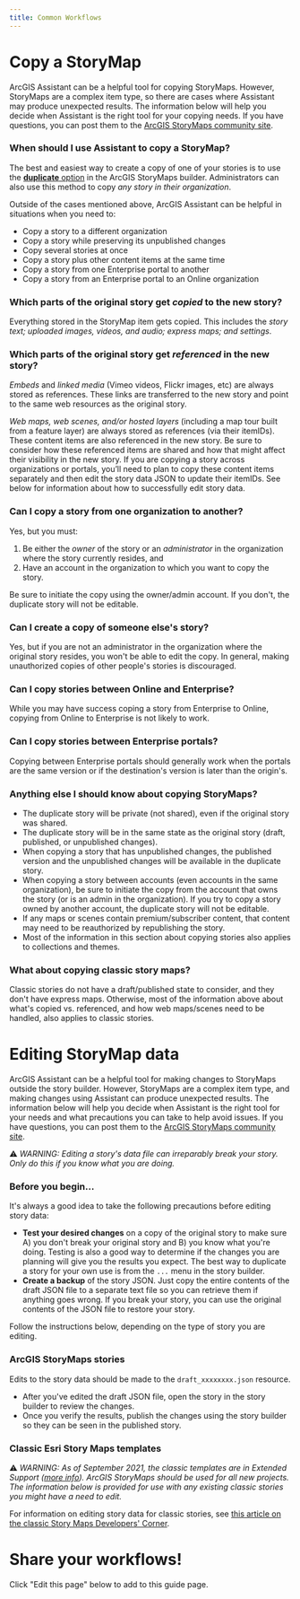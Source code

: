 ```yaml
---
title: Common Workflows
---
```


<!-- :::info WIP
This page is a work in progress.
::: -->

<!-- :::note Intent of this page

**👉 This is a reference topic.** It's likely that this topic will come up on other pages, we should point them to this page to provide more details.

Many users of Assistant find it after reading about it on a blog, forum post, chat, conference talk, or similar. Users who find Assistant for the first time in this way may be excited about what it can do, but have nothing to go on beyond what they heard about it in passing.

🛑 This page should describe some useful workflows that can only be achieved by Assistant (or are much easier to achieve with Assistant). We **should not** describe editing an item's tags or modifying the HTML in a Hub text card, for example (since those workflows are more appropriate via supported apps).

::: -->

# Copy a StoryMap
ArcGIS Assistant can be a helpful tool for copying StoryMaps. However, StoryMaps are a complex item type, so there are cases where Assistant may produce unexpected results. The information below will help you decide when Assistant is the right tool for your copying needs. If you have questions, you can post them to the [ArcGIS StoryMaps community site](https://community.esri.com/t5/arcgis-storymaps/ct-p/arcgis-storymaps).

### When should I use Assistant to copy a StoryMap?
The best and easiest way to create a copy of one of your stories is to use the [**duplicate** option](https://doc.arcgis.com/en/arcgis-storymaps/get-started/faq.htm#anchor13) in the ArcGIS StoryMaps builder. Administrators can also use this method to copy _any story in their organization_.

Outside of the cases mentioned above, ArcGIS Assistant can be helpful in situations when you need to:

- Copy a story to a different organization
- Copy a story while preserving its unpublished changes
- Copy several stories at once
- Copy a story plus other content items at the same time
- Copy a story from one Enterprise portal to another
- Copy a story from an Enterprise portal to an Online organization

### Which parts of the original story get _copied_ to the new story?
Everything stored in the StoryMap item gets copied. This includes the _story text; uploaded images, videos, and audio; express maps; and settings_.

### Which parts of the original story get _referenced_ in the new story?
_Embeds_ and _linked media_ (Vimeo videos, Flickr images, etc) are always stored as references. These links are transferred to the new story and point to the same web resources as the original story.

_Web maps, web scenes, and/or hosted layers_ (including a map tour built from a feature layer) are always stored as references (via their itemIDs). These content items are also referenced in the new story. Be sure to consider how these referenced items are shared and how that might affect their visibility in the new story. If you are copying a story across organizations or portals, you’ll need to plan to copy these content items separately and then edit the story data JSON to update their itemIDs. See below for information about how to successfully edit story data.

### Can I copy a story from one organization to another?
Yes, but you must:
1. Be either the _owner_ of the story or an _administrator_ in the organization where the story currently resides, and
1. Have an account in the organization to which you want to copy the story.

Be sure to initiate the copy using the owner/admin account. If you don't, the duplicate story will not be editable.

### Can I create a copy of someone else's story?
Yes, but if you are not an administrator in the organization where the original story resides, you won't be able to edit the copy. In general, making unauthorized copies of other people's stories is discouraged.

### Can I copy stories between Online and Enterprise?
While you may have success coping a story from Enterprise to Online, copying from Online to Enterprise is not likely to work.

### Can I copy stories between Enterprise portals?
Copying between Enterprise portals should generally work when the portals are the same version or if the destination's version is later than the origin's.

### Anything else I should know about copying StoryMaps?
- The duplicate story will be private (not shared), even if the original story was shared.
- The duplicate story will be in the same state as the original story (draft, published, or unpublished changes).
- When copying a story that has unpublished changes, the published version and the unpublished changes will be available in the duplicate story.
- When copying a story between accounts (even accounts in the same organization), be sure to initiate the copy from the account that owns the story (or is an admin in the organization). If you try to copy a story owned by another account, the duplicate story will not be editable.
- If any maps or scenes contain premium/subscriber content, that content may need to be reauthorized by republishing the story.
- Most of the information in this section about copying stories also applies to collections and themes.

### What about copying classic story maps?
Classic stories do not have a draft/published state to consider, and they don't have express maps. Otherwise, most of the information above about what's copied vs. referenced, and how web maps/scenes need to be handled, also applies to classic stories.

# Editing StoryMap data
ArcGIS Assistant can be a helpful tool for making changes to StoryMaps outside the story builder. However, StoryMaps are a complex item type, and making changes using Assistant can produce unexpected results. The information below will help you decide when Assistant is the right tool for your needs and what precautions you can take to help avoid issues. If you have questions, you can post them to the [ArcGIS StoryMaps community site](https://community.esri.com/t5/arcgis-storymaps/ct-p/arcgis-storymaps).

⚠️ _WARNING: Editing a story's data file can irreparably break your story. Only do this if you know what you are doing._

### Before you begin...
It's always a good idea to take the following precautions before editing story data:
- **Test your desired changes** on a copy of the original story to make sure A) you don't break your original story and B) you know what you're doing. Testing is also a good way to determine if the changes you are planning will give you the results you expect. The best way to duplicate a story for your own use is from the `...` menu in the story builder.
- **Create a backup** of the story JSON. Just copy the entire contents of the draft JSON file to a separate text file so you can retrieve them if anything goes wrong. If you break your story, you can use the original contents of the JSON file to restore your story.

Follow the instructions below, depending on the type of story you are editing.

### ArcGIS StoryMaps stories
Edits to the story data should be made to the `draft_xxxxxxxx.json` resource.
- After you've edited the draft JSON file, open the story in the story builder to review the changes.
- Once you verify the results, publish the changes using the story builder so they can be seen in the published story.


### Classic Esri Story Maps templates
⚠️ _WARNING: As of September 2021, the classic templates are in Extended Support ([more info](https://www.esri.com/arcgis-blog/products/arcgis-storymaps/announcements/transition-timeline-for-classic-story-maps-august-2021/)). ArcGIS StoryMaps should be used for all new projects. The information below is provided for use with any existing classic stories you might have a need to edit._

For information on editing story data for classic stories, see [this article on the classic Story Maps Developers' Corner](https://medium.com/story-maps-developers-corner/editing-the-configuration-of-a-story-map-7b984560b7c2).

# Share your workflows!
Click "Edit this page" below to add to this guide page.
